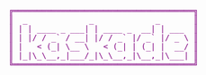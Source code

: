 <pre style="font-family:Menlo,'DejaVu Sans Mono',consolas,'Courier New',monospace">
<span style="color: #800080; text-decoration-color: #800080">╔══════════════════════════════════════╗</span>
<span style="color: #800080; text-decoration-color: #800080">║</span> <span style="color: #800080; text-decoration-color: #800080"> _             _             _      </span> <span style="color: #800080; text-decoration-color: #800080">║</span>
<span style="color: #800080; text-decoration-color: #800080">║</span> <span style="color: #800080; text-decoration-color: #800080">| | ____ _ ___| | ____ _  __| | ___ </span> <span style="color: #800080; text-decoration-color: #800080">║</span>
<span style="color: #800080; text-decoration-color: #800080">║</span> <span style="color: #800080; text-decoration-color: #800080">| |/ / _` / __| |/ / _` |/ _` |/ _ \</span> <span style="color: #800080; text-decoration-color: #800080">║</span>
<span style="color: #800080; text-decoration-color: #800080">║</span> <span style="color: #800080; text-decoration-color: #800080">|   &lt; (_| \__ \   &lt; (_| | (_| |  __/</span> <span style="color: #800080; text-decoration-color: #800080">║</span>
<span style="color: #800080; text-decoration-color: #800080">║</span> <span style="color: #800080; text-decoration-color: #800080">|_|\_\__,_|___/_|\_\__,_|\__,_|\___|</span> <span style="color: #800080; text-decoration-color: #800080">║</span>
<span style="color: #800080; text-decoration-color: #800080">╚══════════════════════════════════════╝</span>
</pre>
